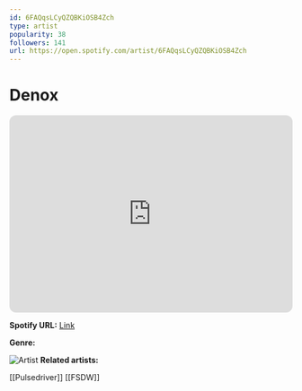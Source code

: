 ```yaml
---
id: 6FAQqsLCyQZQBKiOSB4Zch
type: artist
popularity: 38
followers: 141
url: https://open.spotify.com/artist/6FAQqsLCyQZQBKiOSB4Zch
---
```

# Denox

<iframe style="border-radius:12px" src="https://open.spotify.com/embed/artist/6FAQqsLCyQZQBKiOSB4Zch" width="100%" height="352" frameBorder="0" allowfullscreen="" allow="autoplay; clipboard-write; encrypted-media; fullscreen; picture-in-picture" loading="lazy"></iframe>

**Spotify URL:** [Link](https://open.spotify.com/artist/6FAQqsLCyQZQBKiOSB4Zch)

**Genre:** 

![Artist](https://i.scdn.co/image/ab6761610000e5ebd8086cf3e3dee99ecd72951c)
**Related artists:**

[[Pulsedriver]]
[[FSDW]]
